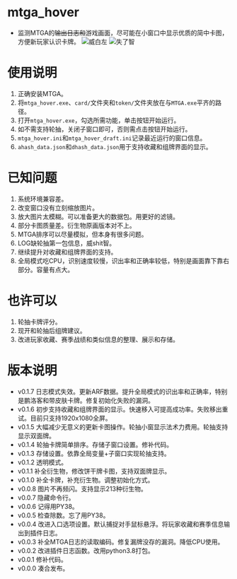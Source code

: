 # mtga_hover
* 监测MTGA的~~输出日志和~~游戏画面，尽可能在小窗口中显示优质的简中卡图，方便新玩家认识卡牌。
![威白左](https://gatherer.wizards.com/Handlers/Image.ashx?multiverseid=50262&type=card)
![失了智](https://gatherer.wizards.com/Handlers/Image.ashx?multiverseid=450237&type=card)
# 使用说明
1. 正确安装MTGA。
2. 将`mtga_hover.exe`、`card/`文件夹和`token/`文件夹放在与`MTGA.exe`平齐的路径。
3. 打开`mtga_hover.exe`，勾选所需功能，单击按钮开始运行。
4. 如不需支持轮抽，关闭子窗口即可，否则需点击按钮开始运行。
5. `mtga_hover.ini`和`mtga_hover_draft.ini`记录最近运行的窗口信息。
6. `ahash_data.json`和`dhash_data.json`用于支持收藏和组牌界面的显示。
# 已知问题
1. 系统环境兼容差。
2. 改变窗口没有立刻缩放图片。
3. 放大图片太模糊。可以准备更大的数据包。用更好的滤镜。
4. 部分卡图质量差。衍生物原画版本对不上。
5. MTGA排序可以尽量模拟，但本身有很多问题。
6. LOG缺轮抽第一包信息，威shit智。
7. 继续提升对收藏和组牌界面的支持。
8. 全局模式吃CPU，识别速度较慢，识出率和正确率较低，特别是画面靠下靠右部分。容量有点大。
# 也许可以
1. 轮抽卡牌评分。
2. 现开和轮抽后组牌建议。
3. 改进玩家收藏、赛季战绩和类似信息的整理、展示和存储。
# 版本说明
* v0.1.7 日志模式失效。更新ARF数据。提升全局模式的识出率和正确率，特别是鹏洛客和带皮肤卡牌。修复初始化失败的漏洞。
* v0.1.6 初步支持收藏和组牌界面的显示。快速移入可提高成功率。失败移出重试。目前只支持1920x1080全屏。
* v0.1.5 大幅减少无意义的更新卡图操作。轮抽小窗显示法术力费用。轮抽支持显示双面牌。
* v0.1.4 轮抽卡牌简单排序。存储子窗口设置。修补代码。
* v0.1.3 存储设置。依靠全局变量+子窗口实现轮抽支持。
* v0.1.2 透明模式。
* v0.1.1 补全衍生物，修改饼干牌卡图，支持双面牌显示。
* v0.1.0 补全卡牌，补充衍生物。调整初始化方式。
* v0.0.8 图片不再频闪。支持显示213种衍生物。
* v0.0.7 隐藏命令行。
* v0.0.6 记得用PY38。
* v0.0.5 检查除数。忘了用PY38。
* v0.0.4 改进入口选项设置。默认捕捉对手鼠标悬浮。将玩家收藏和赛季信息输出到插件日志。
* v0.0.3 补全MTGA日志的读取编码。修复漏牌没存的漏洞。降低CPU使用。
* v0.0.2 改进插件日志函数。改用python3.8打包。
* v0.0.1 修补代码。
* v0.0.0 凑合发布。